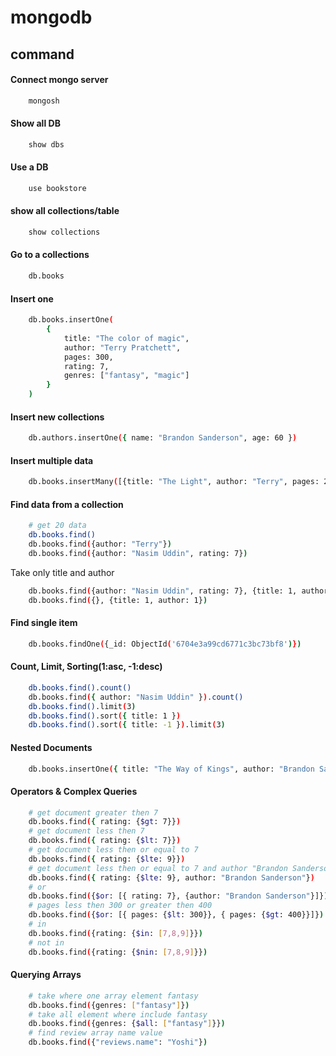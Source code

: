 # mongodb

## command

#### Connect mongo server

```bash
    mongosh
```

#### Show all DB

```bash
    show dbs
```

#### Use a DB

```bash
    use bookstore
```

#### show all collections/table

```bash
    show collections
```

#### Go to a collections

```bash
    db.books
```

#### Insert one

```bash
    db.books.insertOne(
        {
            title: "The color of magic",
            author: "Terry Pratchett",
            pages: 300,
            rating: 7,
            genres: ["fantasy", "magic"]
        }
    )
```

#### Insert new collections

```bash
    db.authors.insertOne({ name: "Brandon Sanderson", age: 60 })
```

#### Insert multiple data

```bash
    db.books.insertMany([{title: "The Light", author: "Terry", pages: 250, rating: 6, genres:["fantasy"]},{title: "Dune", author: "Frank", pages: 500, rating: 10, genres:["sci-fi", "dystopian"]}])
```

#### Find data from a collection

```bash
    # get 20 data
    db.books.find()
    db.books.find({author: "Terry"})
    db.books.find({author: "Nasim Uddin", rating: 7})
```

Take only title and author

```bash
    db.books.find({author: "Nasim Uddin", rating: 7}, {title: 1, author: 1})
    db.books.find({}, {title: 1, author: 1})
```

#### Find single item

```bash
    db.books.findOne({_id: ObjectId('6704e3a99cd6771c3bc73bf8')})
```

#### Count, Limit, Sorting(1:asc, -1:desc)

```bash
    db.books.find().count()
    db.books.find({ author: "Nasim Uddin" }).count()
    db.books.find().limit(3)
    db.books.find().sort({ title: 1 })
    db.books.find().sort({ title: -1 }).limit(3)
```

#### Nested Documents

```bash
    db.books.insertOne({ title: "The Way of Kings", author: "Brandon Sanderson", rating: 9, pages: 400, genres: ["fantasy"], reviews: [{name: "Yoshi", body: "Great book!"},{name: "mario", body: "so so"}] })
```

#### Operators & Complex Queries

```bash
    # get document greater then 7
    db.books.find({ rating: {$gt: 7}})
    # get document less then 7
    db.books.find({ rating: {$lt: 7}})
    # get document less then or equal to 7
    db.books.find({ rating: {$lte: 9}})
    # get document less then or equal to 7 and author "Brandon Sanderson"
    db.books.find({ rating: {$lte: 9}, author: "Brandon Sanderson"})
    # or
    db.books.find({$or: [{ rating: 7}, {author: "Brandon Sanderson"}]})
    # pages less then 300 or greater then 400
    db.books.find({$or: [{ pages: {$lt: 300}}, { pages: {$gt: 400}}]})
    # in
    db.books.find({rating: {$in: [7,8,9]}})
    # not in
    db.books.find({rating: {$nin: [7,8,9]}})
```

#### Querying Arrays

```bash
    # take where one array element fantasy
    db.books.find({genres: ["fantasy"]})
    # take all element where include fantasy
    db.books.find({genres: {$all: ["fantasy"]}})
    # find review array name value
    db.books.find({"reviews.name": "Yoshi"})
```
